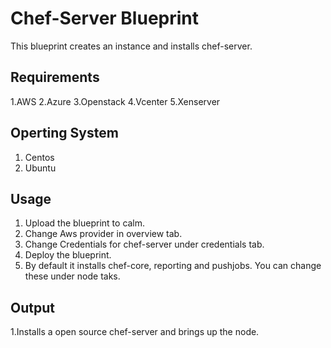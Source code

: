 Chef-Server Blueprint
======================

This blueprint creates an instance and installs chef-server.

Requirements
-------------
 1.AWS
 2.Azure
 3.Openstack
 4.Vcenter
 5.Xenserver

Operting System
----------------
 1. Centos
 2. Ubuntu
 
Usage
------
 1. Upload the blueprint to calm.
 2. Change Aws provider in overview tab.
 3. Change Credentials for chef-server under credentials tab.
 4. Deploy the blueprint.
 5. By default it installs chef-core, reporting and pushjobs. You can change these under node taks.

 Output
 ------
 1.Installs a open source chef-server and brings up the node. 
